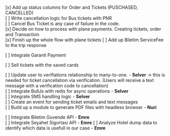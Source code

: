 [x] Add up status columns for Order and Tickets (PUSCHASED, CANCELLED)  
[ ] Write cancellation logic for Bus tickets with PNR  
[ ] Cancel Bus Ticket is any case of failure in the code.  
[x] Decide on how to process with plane payments. Creating tickets, order and Transaction  
[x] Finish up the whole flow with plane tickets
[ ] Add up Biletim ServiceFee to the trip response

[ ] Integrate Garanti Payment

[ ] Sell tickets with the saved cards

[ ] Update user to verifiations relationship to many-to-one. - **Selver** -> this is needed for ticket cancellation via verification. (Users will receive a text message with a verification code to cancellation)  
[ ] Integrate BullJs with redis for async operations - **Selver**  
[ ] Integrate SMS handling logic - **Selver**  
[ ] Create an event for sending ticket emails and text messages  
[ ] Build up a module to generate PDF files with headless browser - **Nuri**

[ ] Integrate Biletim Guvende API - **Emre**  
[ ] Integrate Seyahet Sigortasi API - **Emre**
[ ] Analyze Hotel dump data to identify which data is usefull in our case - **Emre**
